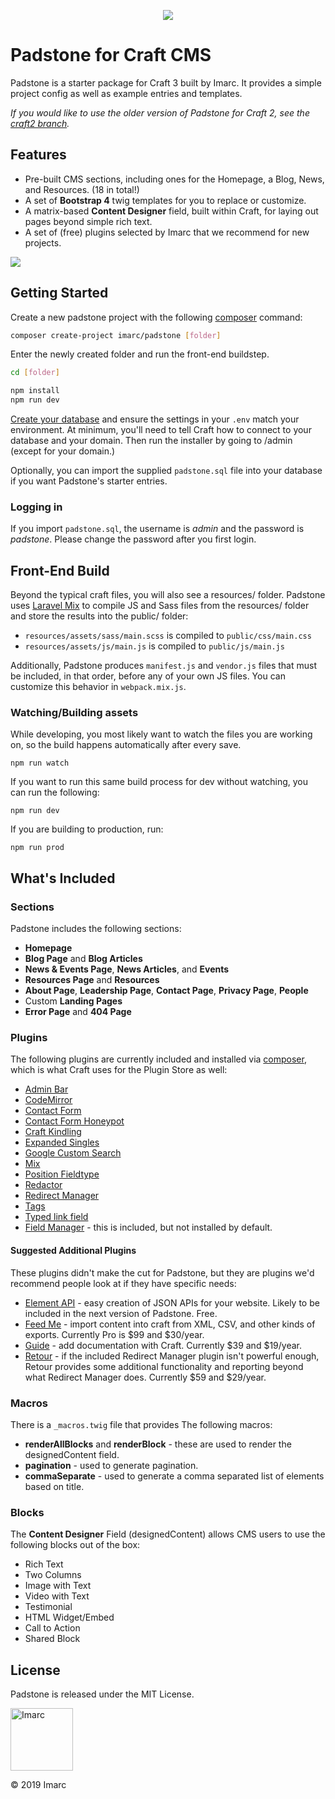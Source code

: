 <p align="center">
    <img src="https://user-images.githubusercontent.com/1452/57405127-a7331580-71ab-11e9-8d16-0ee4a9c55328.jpg">
</p>



Padstone for Craft CMS
======================

Padstone is a starter package for Craft 3 built by Imarc. It provides a simple project config as well as example entries and templates.

_If you would like to use the older version of Padstone for Craft 2, see the [craft2 branch](https://github.com/imarc/padstone/tree/craft2)._

Features
--------

* Pre-built CMS sections, including ones for the Homepage, a Blog, News, and Resources. (18 in total!)
* A set of **Bootstrap 4** twig templates for you to replace or customize.
* A matrix-based **Content Designer** field, built within Craft, for laying out pages beyond simple rich text.
* A set of (free) plugins selected by Imarc that we recommend for new projects.

<img src="https://user-images.githubusercontent.com/1452/56689796-f0fb0680-66a9-11e9-8b4b-e66690ed9607.jpg">


Getting Started
---------------

Create a new padstone project with the following [composer](https://getcomposer.org/) command:

```sh
composer create-project imarc/padstone [folder]
```

Enter the newly created folder and run the front-end buildstep.

```sh
cd [folder]

npm install
npm run dev
```

[Create your database](https://craftcms.com/docs/installing#step-3-create-your-database) and ensure the settings in your `.env` match your environment. At minimum, you'll need to tell Craft how to connect to your database and your domain. Then run the installer by going to /admin (except for your domain.)

Optionally, you can import the supplied `padstone.sql` file into your database if you want Padstone's starter entries.

### Logging in

If you import `padstone.sql`, the username is *admin* and the password is *padstone*. Please change the password after you first login.

Front-End Build
------------------------

Beyond the typical craft files, you will also see a resources/ folder. Padstone
uses [Laravel Mix](https://laravel-mix.com/docs/4.0/basic-example) to compile JS and Sass files from the resources/ folder and store the results into the public/ folder:

* `resources/assets/sass/main.scss` is compiled to `public/css/main.css`
* `resources/assets/js/main.js` is compiled to `public/js/main.js`

Additionally, Padstone produces `manifest.js` and `vendor.js` files that
must be included, in that order, before any of your own JS files. You can
customize this behavior in `webpack.mix.js`.

### Watching/Building assets

While developing, you most likely want to watch the files you are working on,
so the build happens automatically after every save.

    npm run watch

If you want to run this same build process for dev without watching, you can
run the following:

    npm run dev

If you are building to production, run:

    npm run prod

What's Included
---------------

### Sections

Padstone includes the following sections:

* **Homepage**
* **Blog Page** and **Blog Articles**
* **News & Events Page**, **News Articles**, and **Events**
* **Resources Page** and **Resources**
* **About Page**, **Leadership Page**, **Contact Page**, **Privacy Page**, **People**
* Custom **Landing Pages**
* **Error Page** and **404 Page**


### Plugins

The following plugins are currently included and installed via [composer](https://getcomposer.org/), which is what Craft uses for the Plugin Store as well:

* [Admin Bar](https://plugins.craftcms.com/admin-bar)
* [CodeMirror](https://plugins.craftcms.com/code-mirror)
* [Contact Form](https://plugins.craftcms.com/contact-form)
* [Contact Form Honeypot](https://plugins.craftcms.com/contact-form-honeypot)
* [Craft Kindling](https://github.com/imarc/craft-kindling)
* [Expanded Singles](https://plugins.craftcms.com/expanded-singles)
* [Google Custom Search](https://github.com/imarc/craft-googlecustomsearch)
* [Mix](https://plugins.craftcms.com/mix)
* [Position Fieldtype](https://plugins.craftcms.com/position-fieldtype)
* [Redactor](https://plugins.craftcms.com/redactor)
* [Redirect Manager](https://plugins.craftcms.com/redirect)
* [Tags](https://plugins.craftcms.com/tag-manager)
* [Typed link field](https://plugins.craftcms.com/typedlinkfield)
* [Field Manager](https://plugins.craftcms.com/field-manager) - this is included, but not installed by default.


#### Suggested Additional Plugins

These plugins didn't make the cut for Padstone, but they are plugins we'd recommend people look at if they have specific needs:

* [Element API](https://plugins.craftcms.com/element-api) - easy creation of JSON APIs for your website. Likely to be included in the next version of Padstone. Free.
* [Feed Me](https://plugins.craftcms.com/feed-me) - import content into craft from XML, CSV, and other kinds of exports. Currently Pro is $99 and $30/year.
* [Guide](https://plugins.craftcms.com/guide) - add documentation with Craft. Currently $39 and $19/year.
* [Retour](https://plugins.craftcms.com/retour) - if the included Redirect Manager plugin isn't powerful enough, Retour provides some additional functionality and reporting beyond what Redirect Manager does. Currently $59 and $29/year.


### Macros

There is a `_macros.twig` file that provides The following macros:

* **renderAllBlocks** and **renderBlock** - these are used to render the designedContent field.
* **pagination** - used to generate pagination.
* **commaSeparate** - used to generate a comma separated list of elements based on title.


### Blocks

The **Content Designer** Field (designedContent) allows CMS users to use the following blocks out of the box:

* Rich Text
* Two Columns
* Image with Text
* Video with Text
* Testimonial
* HTML Widget/Embed
* Call to Action
* Shared Block

## License

Padstone is released under the MIT License.



<img src="https://user-images.githubusercontent.com/1452/56690112-b04fbd00-66aa-11e9-9e87-049b403cfa26.png" alt="Imarc" width="100">

© 2019 Imarc
